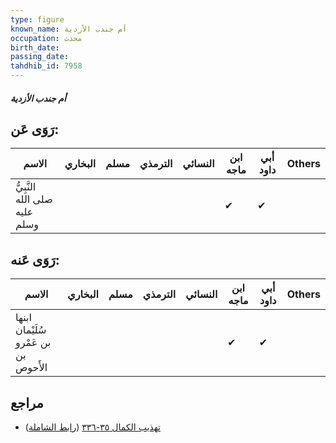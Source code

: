 ```yaml
---
type: figure
known_name: أم جندب الأزدية
occupation: محدث
birth_date:
passing_date:
tahdhib_id: 7958
---
```

##### أم جندب الأزدية

## رَوَى عَن:
| الاسم                         | البخاري | مسلم | الترمذي | النسائي | ابن ماجه | أبي داود | Others |
| ----------------------------- | ------- | ---- | ------- | ------- | -------- | -------- | ------ |
| النَّبِيُّ صلى الله عليه وسلم |         |      |         |         | ✔        | ✔        |        |
## رَوَى عَنه:
| الاسم                                | البخاري | مسلم | الترمذي | النسائي | ابن ماجه | أبي داود | Others |
| ------------------------------------ | ------- | ---- | ------- | ------- | -------- | -------- | ------ |
| ابنها سُلَيْمان بن عَمْرو بن الأَحوص |         |      |         |         | ✔        | ✔        |        |
## مراجع
- [تهذيب الكمال ٣٥-٣٣٦](obsidian://open?vault=Tahdhib-al-Kamal&file=Figures/٧٩٥٨-أم%20جندب%20الأزدية) ([رابط الشاملة](https://shamela.ws/book/3722/18935))